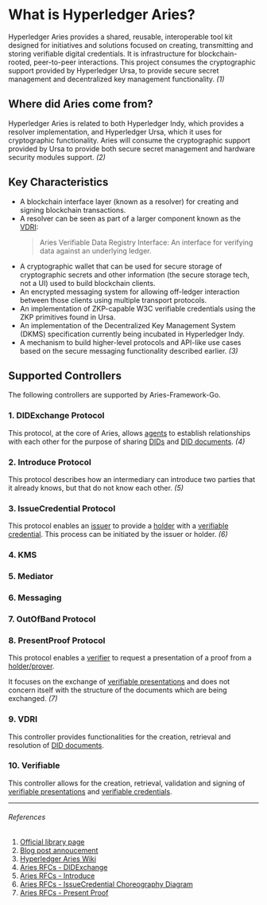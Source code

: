 # What is Hyperledger Aries?

Hyperledger Aries provides a shared, reusable, interoperable tool kit designed for initiatives and solutions focused on creating, transmitting and storing verifiable digital credentials. It is infrastructure for blockchain-rooted, peer-to-peer interactions. This project consumes the cryptographic support provided by Hyperledger Ursa, to provide secure secret management and decentralized key management functionality. _(1)_

## Where did Aries come from?

Hyperledger Aries is related to both Hyperledger Indy, which provides a resolver implementation, and Hyperledger Ursa, which it uses for cryptographic functionality. Aries will consume the cryptographic support provided by Ursa to provide both secure secret management and hardware security modules support. _(2)_

## Key Characteristics

- A blockchain interface layer (known as a resolver) for creating and signing blockchain transactions.
- A resolver can be seen as part of a larger component known as the [VDRI](./01_terminologies.md#vdri):
  > Aries Verifiable Data Registry Interface: An interface for verifying data against an underlying ledger.
- A cryptographic wallet that can be used for secure storage of cryptographic secrets and other information (the secure storage tech, not a UI) used to build blockchain clients.
- An encrypted messaging system for allowing off-ledger interaction between those clients using multiple transport protocols.
- An implementation of ZKP-capable W3C verifiable credentials using the ZKP primitives found in Ursa.
- An implementation of the Decentralized Key Management System (DKMS) specification currently being incubated in Hyperledger Indy.
- A mechanism to build higher-level protocols and API-like use cases based on the secure messaging functionality described earlier.  _(3)_

## Supported Controllers

The following controllers are supported by Aries-Framework-Go.

### 1. DIDExchange Protocol
This protocol, at the core of Aries, allows [agents](./01_terminologies.md#agent) to establish relationships with each other for the purpose of sharing [DIDs](./01_terminologies.md#did) and [DID documents](./01_terminologies.md#did-document). _(4)_

### 2. Introduce Protocol

This protocol describes how an intermediary can introduce two parties that it already knows, but that do not know each other.
_(5)_

### 3. IssueCredential Protocol

This protocol enables an [issuer](./01_terminologies.md#issuer) to provide a [holder](./01_terminologies.md#holder) with a [verifiable credential](./01_terminologies.md#verifiable-credential). This process can be initiated by the issuer or holder. _(6)_

### 4. KMS

### 5. Mediator

### 6. Messaging

### 7. OutOfBand Protocol

### 8. PresentProof Protocol

This protocol enables a [verifier](./01_terminologies.md#verifier) to request a presentation of a proof from a [holder/prover](./01_terminologies.md#holder).

It focuses on the exchange of [verifiable presentations](./01_terminologies.md#verifiable-presentation) and does not concern itself with the structure of the documents which are being exchanged. _(7)_

### 9. VDRI

This controller provides functionalities for the creation, retrieval and resolution of [DID documents](./01_terminologies.md#did-document).

### 10. Verifiable

This controller allows for the creation, retrieval, validation and signing of [verifiable presentations](./01_terminologies.md#verifiable-presentation) and [verifiable credentials](./01_terminologies.md#verifiable-credential).

---
###### References

1. [Official library page](https://www.hyperledger.org/use/aries)
2. [Blog post annoucement](https://www.hyperledger.org/blog/2019/05/14/announcing-hyperledger-aries-infrastructure-supporting-interoperable-identity-solutions)
3. [Hyperledger Aries Wiki](https://wiki.hyperledger.org/display/ARIES/Hyperledger+Aries)
4. [Aries RFCs - DIDExchange](https://github.com/hyperledger/aries-rfcs/tree/master/features/0023-did-exchange)
5. [Aries RFCs - Introduce](https://github.com/hyperledger/aries-rfcs/tree/master/features/0028-introduce)
6. [Aries RFCs - IssueCredential Choreography Diagram](https://github.com/hyperledger/aries-rfcs/tree/master/features/0453-issue-credential-v2#choreography-diagram)
7. [Aries RFCs - Present Proof](https://github.com/hyperledger/aries-rfcs/tree/master/features/0454-present-proof-v2)
